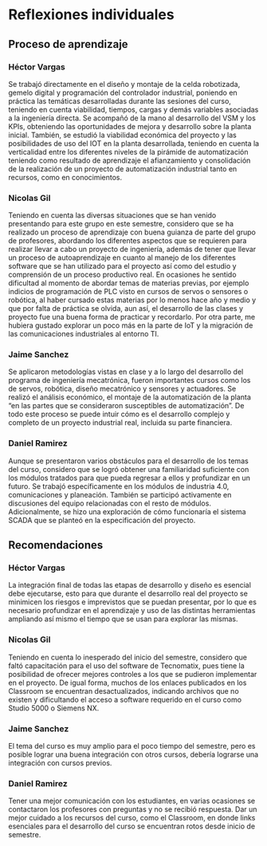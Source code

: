 # Reflexiones individuales

## Proceso de aprendizaje 

### Héctor Vargas
Se trabajó directamente en el diseño y montaje de la celda robotizada, gemelo digital y programación del controlador industrial, poniendo en práctica las temáticas desarrolladas durante las sesiones del curso, teniendo en cuenta viabilidad, tiempos, cargas y demás variables asociadas a la ingeniería directa. Se acompañó de la mano al desarrollo del VSM y los KPIs, obteniendo las oportunidades de mejora y desarrollo sobre la planta inicial. También, se estudió la viabilidad económica del proyecto y las posibilidades de uso del IOT en la planta desarrollada, teniendo en cuenta la verticalidad entre los diferentes niveles de la pirámide de automatización teniendo como resultado de aprendizaje el afianzamiento y consolidación de la realización de un proyecto de automatización industrial tanto en recursos, como en conocimientos.

### Nicolas Gil
Teniendo en cuenta las diversas situaciones que se han venido presentando para este grupo en este semestre, considero que se ha realizado un proceso de aprendizaje con buena guianza de parte del grupo de profesores, abordando los diferentes aspectos que se requieren para realizar llevar a cabo un proyecto de ingeniería, además de tener que llevar un proceso de autoaprendizaje en cuanto al manejo de los diferentes software que se han utilizado para el proyecto así como del estudio y comprensión de un proceso productivo real. En ocasiones he sentido dificultad al momento de abordar temas de materias previas, por ejemplo indicios de programación de PLC visto en cursos de servos o sensores o robótica, al haber cursado estas materias por lo menos hace año y medio y que por falta de práctica se olvida, aun así, el desarrollo de las clases y proyecto fue una buena forma de practicar y recordarlo. Por otra parte, me hubiera gustado explorar un poco más en la parte de IoT y la migración de las comunicaciones industriales al entorno TI.

### Jaime Sanchez
Se aplicaron metodologías vistas en clase y a lo largo del desarrollo del programa de ingeniería mecatrónica, fueron importantes cursos como los de servos, robótica, diseño mecatrónico y sensores y actuadores.
Se realizó el análisis económico, el montaje de la automatización de la planta “en las partes que se consideraron susceptibles de automatización”. De todo este proceso se puede intuir cómo es el desarrollo complejo y completo de un proyecto industrial real, incluida su parte financiera.

### Daniel Ramirez
Aunque se presentaron varios obstáculos para el desarrollo de los temas del curso, considero que se logró obtener una familiaridad suficiente con los módulos tratados para que pueda regresar a ellos y profundizar en un futuro. Se trabajó específicamente en los módulos de industria 4.0, comunicaciones y planeación. También se participó activamente en discusiones del equipo relacionadas con el resto de módulos. Adicionalmente, se hizo una exploración de cómo funcionaría el sistema SCADA que se planteó en la especificación del proyecto.

## Recomendaciones

### Héctor Vargas 
La integración final de todas las etapas de desarrollo y diseño es esencial debe ejecutarse, esto para que durante el desarrollo real del proyecto se minimicen los riesgos e imprevistos que se puedan presentar, por lo que es necesario profundizar en el aprendizaje y uso de las distintas herramientas ampliando así mismo el tiempo que se usan para explorar las mismas.

### Nicolas Gil
Teniendo en cuenta lo inesperado del inicio del semestre, considero que faltó capacitación para el uso del software de Tecnomatix, pues tiene la posibilidad de ofrecer mejores controles a los que se pudieron implementar en el proyecto. De igual forma, muchos de los enlaces publicados en los Classroom se encuentran desactualizados, indicando archivos que no existen y dificultando el acceso a software requerido en el curso como Studio 5000 o Siemens NX.

### Jaime Sanchez
El tema del curso es muy amplio para el poco tiempo del semestre, pero es posible lograr una buena integración con otros cursos, debería lograrse una integración con cursos previos.

### Daniel Ramirez
Tener una mejor comunicación con los estudiantes, en varias ocasiones se contactaron los profesores con preguntas y no se recibió respuesta. Dar un mejor cuidado a los recursos del curso, como el Classroom, en donde links esenciales para el desarrollo del curso se encuentran rotos desde inicio de semestre.
